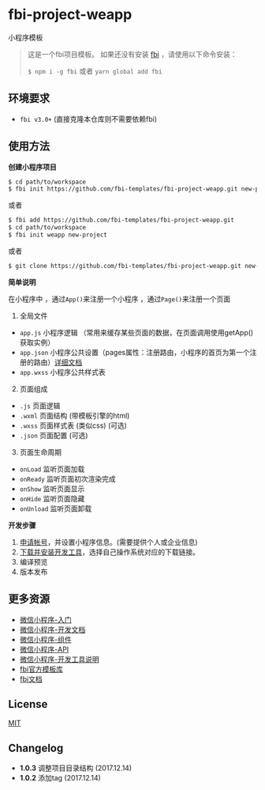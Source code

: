 # fbi-project-weapp
小程序模板 

> 这是一个fbi项目模板。 如果还没有安装 [fbi](https://github.com/AlloyTeam/fbi) ，请使用以下命令安装：
>
> `$ npm i -g fbi` 或者 `yarn global add fbi`
## 环境要求
- `fbi v3.0+` (直接克隆本仓库则不需要依赖fbi)

## 使用方法

**创建小程序项目**

```bash
$ cd path/to/workspace
$ fbi init https://github.com/fbi-templates/fbi-project-weapp.git new-project  
```

或者

```bash
$ fbi add https://github.com/fbi-templates/fbi-project-weapp.git
$ cd path/to/workspace
$ fbi init weapp new-project 
```

或者

```bash
$ git clone https://github.com/fbi-templates/fbi-project-weapp.git new-project
```

**简单说明**

在小程序中 ，通过`App()`来注册一个小程序 ，通过`Page()`来注册一个页面

1. 全局文件

* `app.js` 小程序逻辑 （常用来缓存某些页面的数据，在页面调用使用getApp()获取实例）
* `app.json` 小程序公共设置（pages属性：注册路由，小程序的首页为第一个注册的路由）[详细文档](https://mp.weixin.qq.com/debug/wxadoc/dev/framework/config.html)
* `app.wxss` 小程序公共样式表

2. 页面组成

* `.js` 页面逻辑
* `.wxml` 页面结构 (带模板引擎的html)
* `.wxss` 页面样式表 (类似css) (可选)
* `.json` 页面配置 (可选)

3. 页面生命周期

* `onLoad` 监听页面加载
* `onReady` 监听页面初次渲染完成
* `onShow` 监听页面显示
* `onHide` 监听页面隐藏
* `onUnload` 监听页面卸载

**开发步骤**

1. [申请帐号](https://mp.weixin.qq.com/wxopen/waregister?action=step1)，并设置小程序信息。(需要提供个人或企业信息)
1. [下载并安装开发工具](https://mp.weixin.qq.com/debug/wxadoc/dev/devtools/download.html)，选择自己操作系统对应的下载链接。
1. 编译预览
1. 版本发布


## 更多资源

- [微信小程序-入门](https://mp.weixin.qq.com/debug/wxadoc/dev/)
- [微信小程序-开发文档](https://mp.weixin.qq.com/debug/wxadoc/dev/framework/MINA.html)
- [微信小程序-组件](https://mp.weixin.qq.com/debug/wxadoc/dev/component/)
- [微信小程序-API](https://mp.weixin.qq.com/debug/wxadoc/dev/api/)
- [微信小程序-开发工具说明](https://mp.weixin.qq.com/debug/wxadoc/dev/devtools/devtools.html)
- [fbi官方模板库](https://github.com/fbi-templates)
- [fbi文档](https://neikvon.gitbooks.io/fbi/content/)


## License

[MIT](https://opensource.org/licenses/MIT)

## Changelog

- **1.0.3** 调整项目目录结构 (2017.12.14)
- **1.0.2** 添加tag (2017.12.14)


